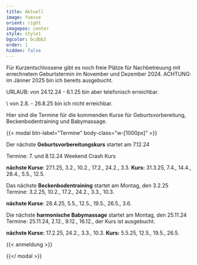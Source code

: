 ```yaml
---
title: Aktuell
image: fuesse
orient: right
imagepos: center
style: style1
bgcolor: bcdbb3
order: 1
hidden: false
---
```

Für Kurzentschlossene gibt es noch freie Plätze für Nachbetreuung mit errechnetem Geburtstermin im November und Dezember 2024. ACHTUNG: im Jänner 2025 bin ich bereits ausgebucht.

URLAUB:  von 24.12.24 - 6.1.25 bin aber telefonisch erreichbar.

\    von 2.8. - 26.8.25 bin ich nicht erreichbar.

Hier sind die Termine für die kommenden Kurse für Geburtsvorbereitung, Beckenbodentraining und Babymassage.

{{< modal btn-label="Termine" body-class="w-\[1000px]" >}}

Der nächste **Geburtsvorbereitungskurs** startet am 7.12.24

Termine: 7. und 8.12.24 Weekend Crash Kurs

**nächste Kurse**:  27.1.25, 3.2., 10.2., 17.2., 24.2., 3.3. **Kurs:** 31.3.25, 7.4., 14.4., 28.4., 5.5., 12.5. 

Das nächste **Beckenbodentraining** startet am Montag, den 3.2.25\
Termine: 3.2.25, 10.2., 17.2., 24.2., 3.3., 10.3.

**nächste Kurse**: 28.4.25, 5.5., 12.5., 19.5., 26.5., 3.6.  

Die nächste **harmonische Babymassage** startet am Montag, den 25.11.24\
Termine: 25.11.24, 2.12., 9.12., 16.12., der Kurs ist ausgebucht.

**nächste Kurse:** 17.2.25, 24.2., 3.3., 10.3. **Kurs:** 5.5.25, 12.5., 19.5., 26.5.

{{< anmeldung >}}

{{</ modal >}}

